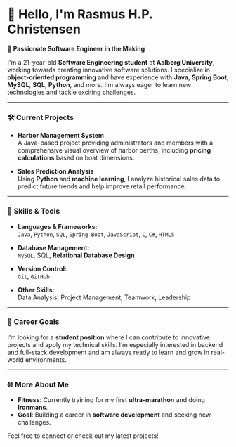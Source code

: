 # 👋 **Hello, I'm Rasmus H.P. Christensen**  
🚀 **Passionate Software Engineer in the Making**

I'm a 21-year-old **Software Engineering student** at **Aalborg University**, working towards creating innovative software solutions. I specialize in **object-oriented programming** and have experience with **Java**, **Spring Boot**, **MySQL**, **SQL**,  **Python**, and more. I'm always eager to learn new technologies and tackle exciting challenges.

---

### 🛠️ **Current Projects**

- **Harbor Management System**  
  A Java-based project providing administrators and members with a comprehensive visual overview of harbor berths, including **pricing calculations** based on boat dimensions.

- **Sales Prediction Analysis**  
  Using **Python** and **machine learning**, I analyze historical sales data to predict future trends and help improve retail performance.

---

### 🌟 **Skills & Tools**

- **Languages & Frameworks:**  
  `Java`, `Python`, `SQL`, `Spring Boot`, `JavaScript`, `C`, `C#`, `HTML5`
  
- **Database Management:**  
  `MySQL`, SQL, **Relational Database Design**
  
- **Version Control:**  
  `Git`, `GitHub`
  
- **Other Skills:**  
  Data Analysis, Project Management, Teamwork, Leadership 

---

### 💼 **Career Goals**

I’m looking for a **student position** where I can contribute to innovative projects and apply my technical skills. I’m especially interested in backend and full-stack development and am always ready to learn and grow in real-world environments.

---

### 🌐 **More About Me**
- **Fitness**: Currently training for my first **ultra-marathon** and doing **Ironmans**.
- **Goal**: Building a career in **software development** and seeking new challenges.

Feel free to connect or check out my latest projects!

